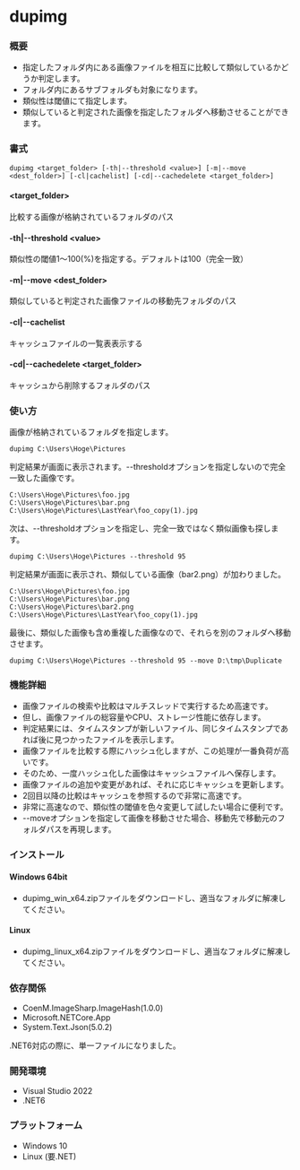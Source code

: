 # dupimg

### 概要
* 指定したフォルダ内にある画像ファイルを相互に比較して類似しているかどうか判定します。
* フォルダ内にあるサブフォルダも対象になります。
* 類似性は閾値にて指定します。
* 類似していると判定された画像を指定したフォルダへ移動させることができます。

### 書式
~~~
dupimg <target_folder> [-th|--threshold <value>] [-m|--move <dest_folder>] [-cl|cachelist] [-cd|--cachedelete <target_folder>]
~~~
#### \<target_folder\>  
比較する画像が格納されているフォルダのパス
#### -th|--threshold \<value\>  
類似性の閾値1～100(%)を指定する。デフォルトは100（完全一致）
#### -m|--move \<dest_folder\>  
類似していると判定された画像ファイルの移動先フォルダのパス
#### -cl|--cachelist
キャッシュファイルの一覧表表示する
#### -cd|--cachedelete \<target_folder\>  
キャッシュから削除するフォルダのパス

### 使い方
画像が格納されているフォルダを指定します。
~~~
dupimg C:\Users\Hoge\Pictures
~~~
判定結果が画面に表示されます。--thresholdオプションを指定しないので完全一致した画像です。
~~~
C:\Users\Hoge\Pictures\foo.jpg
C:\Users\Hoge\Pictures\bar.png
C:\Users\Hoge\Pictures\LastYear\foo_copy(1).jpg
~~~
次は、--thresholdオプションを指定し、完全一致ではなく類似画像も探します。
~~~
dupimg C:\Users\Hoge\Pictures --threshold 95
~~~
判定結果が画面に表示され、類似している画像（bar2.png）が加わりました。
~~~
C:\Users\Hoge\Pictures\foo.jpg
C:\Users\Hoge\Pictures\bar.png
C:\Users\Hoge\Pictures\bar2.png
C:\Users\Hoge\Pictures\LastYear\foo_copy(1).jpg
~~~
最後に、類似した画像も含め重複した画像なので、それらを別のフォルダへ移動させます。
~~~
dupimg C:\Users\Hoge\Pictures --threshold 95 --move D:\tmp\Duplicate
~~~

### 機能詳細
* 画像ファイルの検索や比較はマルチスレッドで実行するため高速です。
* 但し、画像ファイルの総容量やCPU、ストレージ性能に依存します。
* 判定結果には、タイムスタンプが新しいファイル、同じタイムスタンプであれば後に見つかったファイルを表示します。
* 画像ファイルを比較する際にハッシュ化しますが、この処理が一番負荷が高いです。
* そのため、一度ハッシュ化した画像はキャッシュファイルへ保存します。
* 画像ファイルの追加や変更があれば、それに応じキャッシュを更新します。
* 2回目以降の比較はキャッシュを参照するので非常に高速です。
* 非常に高速なので、類似性の閾値を色々変更して試したい場合に便利です。
* --moveオプションを指定して画像を移動させた場合、移動先で移動元のフォルダパスを再現します。

### インストール
#### Windows 64bit
* dupimg_win_x64.zipファイルをダウンロードし、適当なフォルダに解凍してください。
#### Linux
* dupimg_linux_x64.zipファイルをダウンロードし、適当なフォルダに解凍してください。

### 依存関係
* CoenM.ImageSharp.ImageHash(1.0.0)
* Microsoft.NETCore.App
* System.Text.Json(5.0.2)

.NET6対応の際に、単一ファイルになりました。

### 開発環境
* Visual Studio 2022
* .NET6

### プラットフォーム
* Windows 10
* Linux (要.NET)
